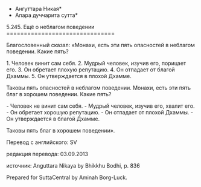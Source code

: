 * Ангуттара Никая*
* Апара дуччарита сутта*

5\.245\. Ещё о неблагом поведении
\=\=\=\=\=\=\=\=\=\=\=\=\=\=\=\=\=\=\=\=\=\=\=\=\=\=\=\=\=\=\=

Благословенный сказал: «Монахи, есть эти пять опасностей в неблагом поведении\. Какие пять?

1\. Человек винит сам себя\.
2\. Мудрый человек, изучив его, порицает его\.
3\. Он обретает плохую репутацию\.
4\. Он отпадает от благой Дхаммы\.
5\. Он утверждается в плохой Дхамме\.

Таковы пять опасностей в неблагом поведении\. Монахи, есть эти пять благ в хорошем поведении\. Какие пять?

\- Человек не винит сам себя\.
\- Мудрый человек, изучив его, хвалит его\.
\- Он обретает хорошую репутацию\.
\- Он отпадает от плохой Дхаммы\.
\- Он утверждается в благой Дхамме\.

Таковы пять благ в хорошем поведении»\.

Перевод с английского: SV

редакция перевода: 03\.09\.2013

источник: Anguttara Nikaya by Bhikkhu Bodhi, p\. 836

Prepared for SuttaCentral by Aminah Borg\-Luck\.